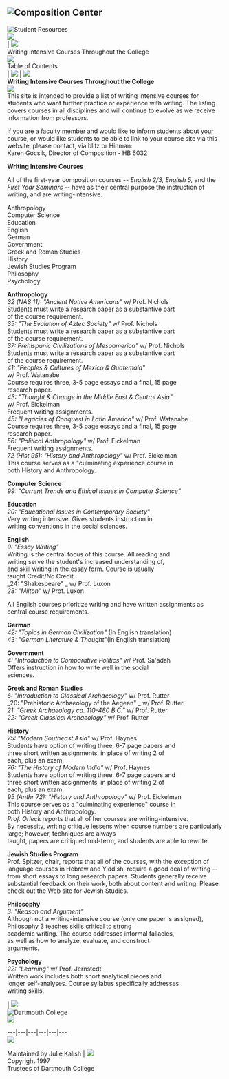   
![Composition Center](../graphics/banner.gif)  
---  
![Student Resources](../graphics/student.gif)  
![](../resources/dot_clear.gif)  
|  ![](../resources/dot_clear.gif)  
Writing Intensive Courses Throughout the College  
![](../resources/dot_clear.gif)  
Table of Contents  
|  ![](../resources/dot_clear.gif) |  ![](../resources/dot_clear.gif)  
**Writing Intensive Courses Throughout the College**  
![](../resources/dot_clear.gif)  
This site is intended to provide a list of writing intensive courses for
students who want further practice or experience with writing. The listing
covers courses in all disciplines and will continue to evolve as we receive
information from professors.  
  
If you are a faculty member and would like to inform students about your
course, or would like students to be able to link to your course site via this
website, please contact, via blitz or Hinman:  
Karen Gocsik, Director of Composition - HB 6032  
  
**Writing Intensive Courses**  
  
All of the first-year composition courses -- _English 2/3, English 5,_ and the
_First Year Seminars_ \-- have as their central purpose the instruction of
writing, and are writing-intensive.  
  
Anthropology  
Computer Science  
Education  
English  
German  
Government  
Greek and Roman Studies  
History  
Jewish Studies Program  
Philosophy  
Psychology  
  
**Anthropology**  
_32 (NAS 11): "Ancient Native Americans"_ w/ Prof. Nichols  
Students must write a research paper as a substantive part  
of the course requirement.  
_35: "The Evolution of Aztec Society"_ w/ Prof. Nichols  
Students must write a research paper as a substantive part  
of the course requirement.  
_37: Prehispanic Civilizations of Mesoamerica"_ w/ Prof. Nichols  
Students must write a research paper as a substantive part  
of the course requirement.  
_41: "Peoples & Cultures of Mexico & Guatemala"_  
w/ Prof. Watanabe  
Course requires three, 3-5 page essays and a final, 15 page  
research paper.  
_43: "Thought & Change in the Middle East & Central Asia"_  
w/ Prof. Eickelman  
Frequent writing assignments.  
_45: "Legacies of Conquest in Latin America"_ w/ Prof. Watanabe  
Course requires three, 3-5 page essays and a final, 15 page  
research paper.  
_56: "Political Anthropology"_ w/ Prof. Eickelman  
Frequent writing assignments.  
_72 (Hist 95): "History and Anthropology"_ w/ Prof. Eickelman  
This course serves as a "culminating experience course in  
both History and Anthropology.  
  
**Computer Science**  
_99: "Current Trends and Ethical Issues in Computer Science"_  
  
**Education**  
_20: "Educational Issues in Contemporary Society"_  
Very writing intensive. Gives students instruction in  
writing conventions in the social sciences.  
  
**English**  
_9: "Essay Writing"_  
Writing is the central focus of this course. All reading and  
writing serve the student's increased understanding of,  
and skill writing in the essay form. Course is usually  
taught Credit/No Credit.  
_24: "Shakespeare" _ w/ Prof. Luxon  
_28: "Milton"_ w/ Prof. Luxon  
  
All English courses prioritize writing and have written assignments as central
course requirements.  
  
**German**  
_42: "Topics in German Civilization"_ (In English translation)  
_43: "German Literature & Thought"_(In English translation)  
  
**Government**  
_4: "Introduction to Comparative Politics"_ w/ Prof. Sa'adah  
Offers instruction in how to write well in the social  
sciences.  
  
**Greek and Roman Studies**  
_6: "Introduction to Classical Archaeology"_ w/ Prof. Rutter  
_20: "Prehistoric Archaeology of the Aegean" _ w/ Prof. Rutter  
_21: "Greek Archaeology ca. 110-480 B.C."_ w/ Prof. Rutter  
_22: "Greek Classical Archaeology"_ w/ Prof. Rutter  
  
**History**  
_75: "Modern Southeast Asia"_ w/ Prof. Haynes  
Students have option of writing three, 6-7 page papers and  
three short written assignments, in place of writing 2 of  
each, plus an exam.  
_76: "The History of Modern India"_ w/ Prof. Haynes  
Students have option of writing three, 6-7 page papers and  
three short written assignments, in place of writing 2 of  
each, plus an exam.  
_95 (Anthr 72): "History and Anthropology"_ w/ Prof. Eickelman  
This course serves as a "culminating experience" course in  
both History and Anthropology.  
_Prof. Orleck_ reports that all of her courses are writing-intensive.  
By necessity, writing critique lessens when course numbers  are particularly
large; however, techniques are always  
taught, papers are critiqued mid-term, and students are able to rewrite.  
  
**Jewish Studies Program**  
Prof. Spitzer, chair, reports that all of the courses, with the exception of
language courses in Hebrew and Yiddish, require a good deal of writing -- from
short essays to long research papers. Students generally receive substantial
feedback on their work, both about content and writing. Please check out the
Web site for Jewish Studies.  
  
**Philosophy**  
_3: "Reason and Argument"_  
Although not a writing-intensive course (only one paper is assigned),
Philosophy 3 teaches skills critical to strong  
academic writing. The course addresses informal fallacies,  
as well as how to analyze, evaluate, and construct  
arguments.  
  
**Psychology**  
_22: "Learning"_ w/ Prof. Jernstedt  
Written work includes both short analytical pieces and  
longer self-analyses. Course syllabus specifically addresses  
writing skills.  
  
  
  
  

|  ![](../resources/dot_clear.gif)  
![Dartmouth College](../graphics/bot_banner.gif)  
![](../resources/dot_clear.gif)  
  
---|---|---|---|---|---  
![](../resources/dot_clear.gif)  
  
Maintained by Julie Kalish |  ![](../resources/dot_clear.gif)  
Copyright 1997  
Trustees of Dartmouth College

